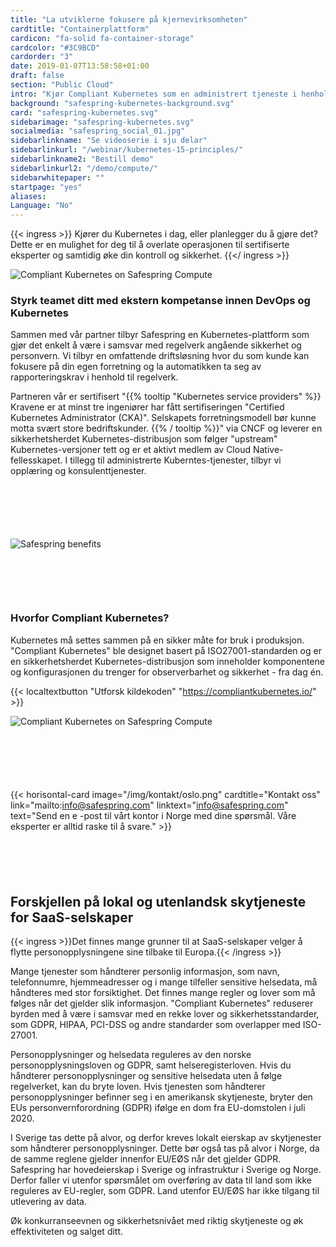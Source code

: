 ```yaml
---
title: "La utviklerne fokusere på kjerne­virksomheten"
cardtitle: "Containerplattform"
cardicon: "fa-solid fa-container-storage"
cardcolor: "#3C9BCD"
cardorder: "3"
date: 2019-01-07T13:58:58+01:00
draft: false
section: "Public Cloud"
intro: "Kjør Compliant Kubernetes som en administrert tjeneste i henhold til GDPR i Europa."
background: "safespring-kubernetes-background.svg"
card: "safespring-kubernetes.svg"
sidebarimage: "safespring-kubernetes.svg"
socialmedia: "safespring_social_01.jpg"
sidebarlinkname: "Se videoserie i sju delar"
sidebarlinkurl: "/webinar/kubernetes-15-principles/"
sidebarlinkname2: "Bestill demo"
sidebarlinkurl2: "/demo/compute/"
sidebarwhitepaper: ""
startpage: "yes"
aliases:
Language: "No"
---
```


{{< ingress >}}
Kjører du Kubernetes i dag, eller planlegger du å gjøre det? Dette er en mulighet for deg til å overlate operasjonen til sertifiserte eksperter og samtidig øke din kontroll og sikkerhet.
{{</ ingress >}}

![Compliant Kubernetes on Safespring Compute](/img/saas/safespring-compliant-kubernetes-pyramid.svg)

### Styrk teamet ditt med ekstern kompetanse innen DevOps og Kubernetes
Sammen med vår partner tilbyr Safespring en Kubernetes-plattform som gjør det enkelt å være i samsvar med regelverk angående sikkerhet og personvern. Vi tilbyr en omfattende driftsløsning hvor du som kunde kan fokusere på din egen forretning og la automatikken ta seg av rapporteringskrav i henhold til regelverk.

Partneren vår er sertifisert "{{% tooltip "Kubernetes service providers" %}} Kravene er at minst tre ingeniører har fått sertifiseringen "Certified Kubernetes Administrator (CKA)". Selskapets forretningsmodell bør kunne motta svært store bedriftskunder. {{% / tooltip %}}" via CNCF og leverer en sikkerhetsherdet Kubernetes-distribusjon som følger "upstream" Kubernetes-versjoner tett og er et aktivt medlem av Cloud Native-fellesskapet. I tillegg til administrerte Kuberntes-tjenester, tilbyr vi opplæring og konsulenttjenester.

<div id="contact"></div>
<div style="margin-bottom:100px;">
</div>

![Safespring benefits](/img/saas/no-key-points-kubernetes.svg)

<div id="contact"></div>
<div style="margin-bottom:100px;">
</div>

### Hvorfor Compliant Kubernetes?

Kubernetes må settes sammen på en sikker måte for bruk i produksjon. "Compliant Kubernetes" ble designet basert på ISO27001-standarden og er en sikkerhetsherdet Kubernetes-distribusjon som inneholder komponentene og konfigurasjonen du trenger for observerbarhet og sikkerhet - fra dag én.

{{< localtextbutton "Utforsk kildekoden" "https://compliantkubernetes.io/" >}}

![Compliant Kubernetes on Safespring Compute](/img/saas/safespring-compliant-kubernetes-chart.svg)

<div id="contact"></div>
<div style="margin-bottom:100px;">
</div>

{{< horisontal-card image="/img/kontakt/oslo.png" cardtitle="Kontakt oss" link="mailto:info@safespring.com" linktext="info@safespring.com" text="Send en e -post til vårt kontor i Norge med dine spørsmål. Våre eksperter er alltid raske til å svare." >}}

<div id="contact"></div>
<div style="margin-bottom:100px;">
</div>

## Forskjellen på lokal og utenlandsk skytjeneste for SaaS-selskaper
{{< ingress >}}Det finnes mange grunner til at SaaS-selskaper velger å flytte personopplysningene sine tilbake til Europa.{{< /ingress >}}

Mange tjenester som håndterer personlig informasjon, som navn, telefonnumre, hjemmeadresser og i mange tilfeller sensitive helsedata, må håndteres med stor forsiktighet. Det finnes mange regler og lover som må følges når det gjelder slik informasjon. "Compliant Kubernetes" reduserer byrden med å være i samsvar med en rekke lover og sikkerhetsstandarder, som GDPR, HIPAA, PCI-DSS og andre standarder som overlapper med ISO-27001.

Personopplysninger og helsedata reguleres av den norske personopplysningsloven og GDPR, samt helseregisterloven. Hvis du håndterer personopplysninger og sensitive helsedata uten å følge regelverket, kan du bryte loven. Hvis tjenesten som håndterer personopplysninger befinner seg i en amerikansk skytjeneste, bryter den EUs personvernforordning (GDPR) ifølge en dom fra EU-domstolen i juli 2020.

I Sverige tas dette på alvor, og derfor kreves lokalt eierskap av skytjenester som håndterer personopplysninger. Dette bør også tas på alvor i Norge, da de samme reglene gjelder innenfor EU/EØS når det gjelder GDPR. Safespring har hovedeierskap i Sverige og infrastruktur i Sverige og Norge. Derfor faller vi utenfor spørsmålet om overføring av data til land som ikke reguleres av EU-regler, som GDPR. Land utenfor EU/EØS har ikke tilgang til utlevering av data.

Øk konkurranseevnen og sikkerhetsnivået med riktig skytjeneste og øk effektiviteten og salget ditt.